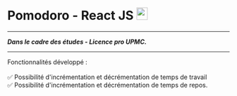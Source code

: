 <h1>Pomodoro - React JS <img style="width:25px; height:28px;" src="https://icon-library.com/images/react-icon/react-icon-29.jpg"></img></h1>
<hr>

<b><i>Dans le cadre des études - Licence pro UPMC.</i></b>
<hr>
Fonctionnalités développé :<br><br>
✅  Possibilité d'incrémentation et décrémentation de temps de travail <br>
✅  Possibilité d'incrémentation et décrémentation de temps de repos.
